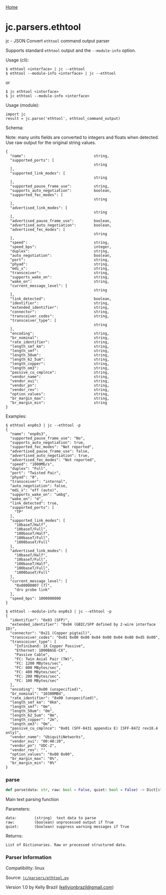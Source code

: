 [Home](https://kellyjonbrazil.github.io/jc/)
<a id="jc.parsers.ethtool"></a>

# jc.parsers.ethtool

jc - JSON Convert `ethtool` command output parser

Supports standard `ethtool` output and the `--module-info` option.

Usage (cli):

    $ ethtool <interface> | jc --ethtool
    $ ethtool --module-info <interface> | jc --ethtool

or

    $ jc ethtool <interface>
    $ jc ethtool --module-info <interface>

Usage (module):

    import jc
    result = jc.parse('ethtool', ethtool_command_output)

Schema:

Note: many units fields are converted to integers and floats
when detected. Use raw output for the original string values.

    {
      "name":                               string,
      "supported_ports": [
                                            string
      ],
      "supported_link_modes": [
                                            string
      ],
      "supported_pause_frame_use":          string,
      "supports_auto_negotiation":          boolean,
      "supported_fec_modes": [
                                            string
      ],
      "advertised_link_modes": [
                                            string
      ],
      "advertised_pause_frame_use":         boolean,
      "advertised_auto_negotiation":        boolean,
      "advertised_fec_modes": [
                                            string
      ],
      "speed":                              string,
      "speed_bps":                          integer,
      "duplex":                             string,
      "auto_negotiation":                   boolean,
      "port":                               string,
      "phyad":                              string,
      "mdi_x":                              string,
      "transceiver":                        string,
      "supports_wake_on":                   string,
      "wake_on":                            string,
      "current_message_level": [
                                            string
      ],
      "link_detected":                      boolean,
      "identifier":                         string,
      "extended_identifier":                string,
      "connector":                          string,
      "transceiver_codes":                  string,
      "transceiver_type": [
                                            string
      ],
      "encoding":                           string,
      "br_nominal":                         string,
      "rate_identifier":                    string,
      "length_smf_km":                      string,
      "length_smf":                         string,
      "length_50um":                        string,
      "length_62_5um":                      string,
      "length_copper":                      string,
      "length_om3":                         string,
      "passive_cu_cmplnce":                 string,
      "vendor_name":                        string,
      "vendor_oui":                         string,
      "vendor_pn":                          string,
      "vendor_rev":                         string,
      "option_values":                      string,
      "br_margin_max":                      string,
      "br_margin_min":                      string
    }

Examples:

    $ ethtool enp0s3 | jc --ethtool -p
    {
      "name": "enp0s3",
      "supported_pause_frame_use": "No",
      "supports_auto_negotiation": true,
      "supported_fec_modes": "Not reported",
      "advertised_pause_frame_use": false,
      "advertised_auto_negotiation": true,
      "advertised_fec_modes": "Not reported",
      "speed": "1000Mb/s",
      "duplex": "Full",
      "port": "Twisted Pair",
      "phyad": "0",
      "transceiver": "internal",
      "auto_negotiation": false,
      "mdi_x": "off (auto)",
      "supports_wake_on": "umbg",
      "wake_on": "d",
      "link_detected": true,
      "supported_ports": [
        "TP"
      ],
      "supported_link_modes": [
        "10baseT/Half",
        "10baseT/Full",
        "100baseT/Half",
        "100baseT/Full",
        "1000baseT/Full"
      ],
      "advertised_link_modes": [
        "10baseT/Half",
        "10baseT/Full",
        "100baseT/Half",
        "100baseT/Full",
        "1000baseT/Full"
      ],
      "current_message_level": [
        "0x00000007 (7)",
        "drv probe link"
      ],
      "speed_bps": 1000000000
    }

    $ ethtool --module-info enp0s3 | jc --ethtool -p
    {
      "identifier": "0x03 (SFP)",
      "extended_identifier": "0x04 (GBIC/SFP defined by 2-wire interface ID)",
      "connector": "0x21 (Copper pigtail)",
      "transceiver_codes": "0x01 0x00 0x00 0x04 0x00 0x04 0x80 0xd5 0x00",
      "transceiver_type": [
        "Infiniband: 1X Copper Passive",
        "Ethernet: 1000BASE-CX",
        "Passive Cable",
        "FC: Twin Axial Pair (TW)",
        "FC: 1200 MBytes/sec",
        "FC: 800 MBytes/sec",
        "FC: 400 MBytes/sec",
        "FC: 200 MBytes/sec",
        "FC: 100 MBytes/sec"
      ],
      "encoding": "0x00 (unspecified)",
      "br_nominal": "10300MBd",
      "rate_identifier": "0x00 (unspecified)",
      "length_smf_km": "0km",
      "length_smf": "0m",
      "length_50um": "0m",
      "length_62_5um": "0m",
      "length_copper": "2m",
      "length_om3": "0m",
      "passive_cu_cmplnce": "0x01 (SFF-8431 appendix E) [SFF-8472 rev10.4 only]",
      "vendor_name": "UbiquitiNetworks",
      "vendor_oui": "00:40:20",
      "vendor_pn": "UDC-2",
      "vendor_rev": "",
      "option_values": "0x00 0x00",
      "br_margin_max": "0%",
      "br_margin_min": "0%"
    }

<a id="jc.parsers.ethtool.parse"></a>

### parse

```python
def parse(data: str, raw: bool = False, quiet: bool = False) -> Dict[str, Any]
```

Main text parsing function

Parameters:

    data:        (string)  text data to parse
    raw:         (boolean) unprocessed output if True
    quiet:       (boolean) suppress warning messages if True

Returns:

    List of Dictionaries. Raw or processed structured data.

### Parser Information
Compatibility:  linux

Source: [`jc/parsers/ethtool.py`](https://github.com/kellyjonbrazil/jc/blob/master/jc/parsers/ethtool.py)

Version 1.0 by Kelly Brazil (kellyjonbrazil@gmail.com)
